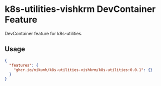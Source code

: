 # k8s-utilities-vishkrm DevContainer Feature

DevContainer feature for k8s-utilities.

## Usage

```json
{
  "features": {
    "ghcr.io/nikunh/k8s-utilities-vishkrm/k8s-utilities:0.0.1": {}
  }
}
```
